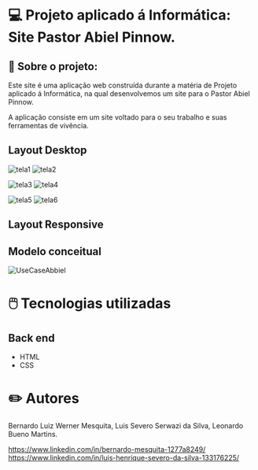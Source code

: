 # 💻 Projeto aplicado á Informática: Site Pastor Abiel Pinnow. 

## 📖 Sobre o projeto:

Este site é uma aplicação web construída durante a matéria de Projeto aplicado á Informática, na qual desenvolvemos um site para o Pastor Abiel Pinnow.

A aplicação consiste em um site voltado para o seu trabalho e suas ferramentas de vivência.

## Layout Desktop

![tela1](https://github.com/BeeMesquitaa/projetoReadme/assets/121141327/aa959574-fe03-41ae-9c75-5028628f24a8)
![tela2](https://github.com/BeeMesquitaa/projetoReadme/assets/121141327/318552af-3249-4a03-91f3-b1542ba14a2f)

![tela3](https://github.com/BeeMesquitaa/projetoReadme/assets/121141327/c0e48cba-cf78-4ff9-b914-db5ff3bf1d66)
![tela4](https://github.com/BeeMesquitaa/projetoReadme/assets/121141327/fe83f215-7b7d-483c-bdb9-e237ec7b1001)

![tela5](https://github.com/BeeMesquitaa/projetoReadme/assets/121141327/5df8f667-afa2-42c5-8a21-5c4888c96e8e)
![tela6](https://github.com/BeeMesquitaa/projetoReadme/assets/121141327/e4b2537e-6bb5-41e6-acc6-b65c85dd15e0)


## Layout Responsive

## Modelo conceitual
![UseCaseAbbiel](https://github.com/BeeMesquitaa/projetoReadme/assets/121141327/e80a6d70-02ff-4cfc-94a1-8091b6572757)


# 🖱️ Tecnologias utilizadas
## Back end
- HTML
- CSS

# ✏️ Autores

Bernardo Luiz Werner Mesquita,
Luis Severo Serwazi da Silva,
Leonardo Bueno Martins.

https://www.linkedin.com/in/bernardo-mesquita-1277a8249/
 https://www.linkedin.com/in/luis-henrique-severo-da-silva-133176225/

